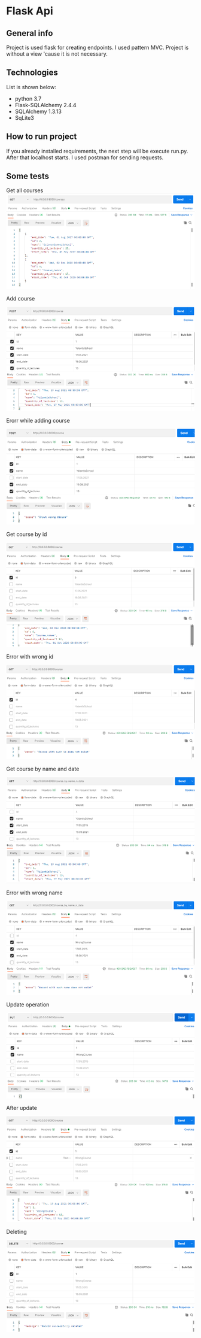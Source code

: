 # Flask Api
## General info
Project is used flask for creating endpoints. I used pattern MVC. Project is without a view 'cause it is not necessary.
## Technologies
List is shown below:
* python 3.7
* Flask-SQLAlchemy 2.4.4
* SQLAlchemy 1.3.13
* SqLite3
## How to run project
If you already installed requirements, the next step will be execute run.py. After that localhost starts. I used postman for sending requests.
## Some tests
Get all courses
![get_list_courses](images/get_list_courses.png)

Add course 

![add_course](images/add_course.png)

Erorr while adding course

![error_add_course](images/error_add_course.png)

Get course by id

![get_course_by_id](images/get_course_by_id.png)

Error with wrong id

![error_get_course_by_id](images/error_get_course_by_id.png)

Get course by name and date

![get_course_by_name_and_date](images/get_course_by_name_and_date.png)

Error with wrong name

![error_get_course_by_name_and_date](images/error_get_course_by_name_and_date.png)

Update operation

![update](images/update_1.png)

After update 

![update_after](images/update_2.png)

Deleting 

![delete](images/delete.png)
